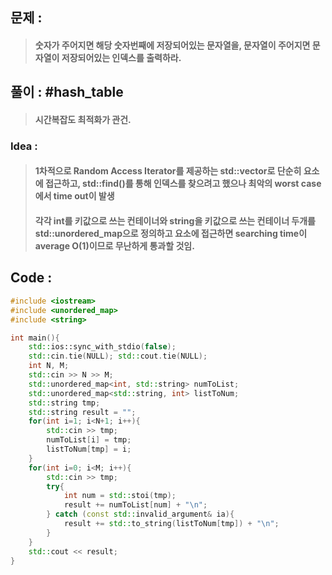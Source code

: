 ## 문제 : 
> #### 숫자가 주어지면 해당 숫자번째에 저장되어있는 문자열을, 문자열이 주어지면 문자열이 저장되어있는 인덱스를 출력하라.

## 풀이 : #hash_table
> #### 시간복잡도 최적화가 관건.

### Idea : 
> #### 1차적으로 Random Access Iterator를 제공하는 std::vector로 단순히 요소에 접근하고, std::find()를 통해 인덱스를 찾으려고 했으나 최악의 worst case에서 time out이 발생
> #### 각각 int를 키값으로 쓰는 컨테이너와 string을 키값으로 쓰는 컨테이너 두개를 std::unordered_map으로 정의하고 요소에 접근하면 searching time이 average O(1)이므로 무난하게 통과할 것임.

## Code :
```cpp
#include <iostream>
#include <unordered_map>
#include <string>

int main(){
    std::ios::sync_with_stdio(false);
    std::cin.tie(NULL); std::cout.tie(NULL);
    int N, M;
    std::cin >> N >> M;
    std::unordered_map<int, std::string> numToList;
    std::unordered_map<std::string, int> listToNum;
    std::string tmp;
    std::string result = "";
    for(int i=1; i<N+1; i++){
        std::cin >> tmp;
        numToList[i] = tmp;
        listToNum[tmp] = i;
    }
    for(int i=0; i<M; i++){
        std::cin >> tmp;
        try{
            int num = std::stoi(tmp);
            result += numToList[num] + "\n";
        } catch (const std::invalid_argument& ia){
            result += std::to_string(listToNum[tmp]) + "\n";
        }
    }
    std::cout << result;
}
```
